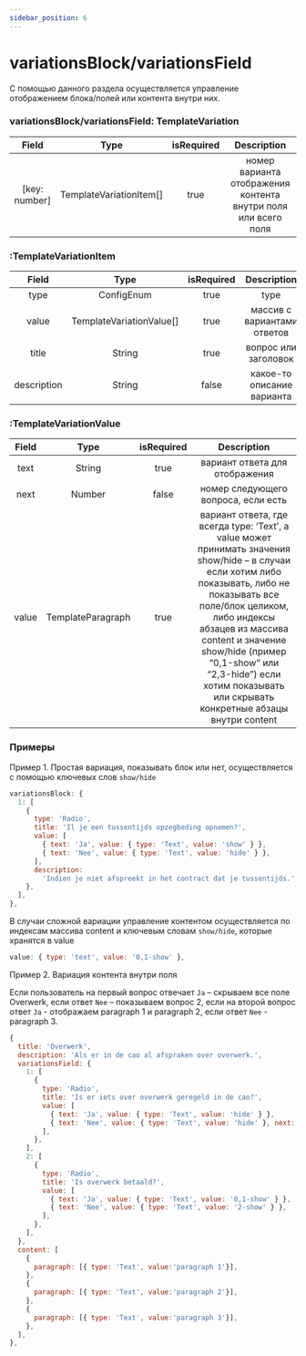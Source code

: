 ```yaml
---
sidebar_position: 6
---
```


# variationsBlock/variationsField

С помощью данного раздела осуществляется управление отображением блока/полей или контента внутри них.

### variationsBlock/variationsField: TemplateVariation

|     Field     |          Type           | isRequired |                          Description                           |
| :-----------: | :---------------------: | :--------: | :------------------------------------------------------------: |
| [key: number] | TemplateVariationItem[] |    true    | номер варианта отображения контента внутри поля или всего поля |

### :TemplateVariationItem

|    Field    |           Type           | isRequired |         Description         |
| :---------: | :----------------------: | :--------: | :-------------------------: |
|    type     |        ConfigEnum        |    true    |            type             |
|    value    | TemplateVariationValue[] |    true    | массив с вариантами ответов |
|    title    |          String          |    true    |    вопрос или заголовок     |
| description |          String          |   false    | какое-то описание варианта  |

### :TemplateVariationValue

| Field |       Type        | isRequired |                                                                                                                                                               Description                                                                                                                                                                |
| :---: | :---------------: | :--------: | :--------------------------------------------------------------------------------------------------------------------------------------------------------------------------------------------------------------------------------------------------------------------------------------------------------------------------------------: |
| text  |      String       |    true    |                                                                                                                                                      вариант ответа для отображения                                                                                                                                                      |
| next  |      Number       |   false    |                                                                                                                                                   номер следующего вопроса, если есть                                                                                                                                                    |
| value | TemplateParagraph |    true    | вариант ответа, где всегда type: ‘Text’, а value может принимать значения show/hide – в случаи если хотим либо показывать, либо не показывать все поле/блок целиком, либо индексы абзацев из массива content и значение show/hide (пример “0,1-show” или “2,3-hide”) если хотим показывать или скрывать конкретные абзацы внутри content |

### Примеры

Пример 1. Простая вариация, показывать блок или нет, осуществляется с помощью ключевых слов `show/hide`

```js
variationsBlock: {
  1: [
    {
      type: 'Radio',
      title: 'Il je een tussentijds opzegbeding opnemen?',
      value: [
        { text: 'Ja', value: { type: 'Text', value: 'show' } },
        { text: 'Nee', value: { type: 'Text', value: 'hide' } },
      ],
      description:
        'Indien je niet afspreekt in het contract dat je tussentijds.',
    },
  ],
},
```

В случаи сложной вариации управление контентом осуществляется по индексам массива content и ключевым словам `show/hide`, которые хранятся в value

```js
value: { type: 'text', value: '0,1-show' },
```

Пример 2. Вариация контента внутри поля

Если пользователь на первый вопрос отвечает `Ja` – скрываем все поле Overwerk, если ответ `Nee` – показываем вопрос 2, если на второй вопрос ответ `Ja` - отображаем paragraph 1 и paragraph 2, если ответ `Nee` - paragraph 3.

```js
{
  title: 'Overwerk',
  description: 'Als er in de cao al afspraken over overwerk.',
  variationsField: {
    1: [
      {
        type: 'Radio',
        title: 'Is er iets over overwerk geregeld in de cao?',
        value: [
          { text: 'Ja', value: { type: 'Text', value: 'hide' } },
          { text: 'Nee', value: { type: 'Text', value: 'hide' }, next: 2 },
        ],
      },
    ],
    2: [
      {
        type: 'Radio',
        title: 'Is overwerk betaald?',
        value: [
          { text: 'Ja', value: { type: 'Text', value: '0,1-show' } },
          { text: 'Nee', value: { type: 'Text', value: '2-show' } },
        ],
      },
    ],
  },
  content: [
    {
      paragraph: [{ type: 'Text', value:'paragraph 1'}],
    },
    {
      paragraph: [{ type: 'Text', value:'paragraph 2'}],
    },
    {
      paragraph: [{ type: 'Text', value:'paragraph 3'}],
    },
  ],
},
```
